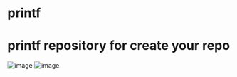 # printf
# printf repository for create your repo

![image](https://user-images.githubusercontent.com/99494058/163788549-9632a649-aa37-4a12-baed-c99a1e54ee57.png)
![image](https://user-images.githubusercontent.com/99494058/163788643-5275226b-c1e7-4326-b96e-12092bb09f54.png)

